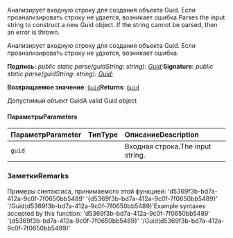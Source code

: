 <span data-ttu-id="24695-p101">Анализирует входную строку для создания объекта Guid. Если проанализировать строку не удается, возникает ошибка.</span><span class="sxs-lookup"><span data-stu-id="24695-p101">Parses the input string to construct a new Guid object. If the string cannot be parsed, then an error is thrown.</span></span>




Анализирует входную строку для создания объекта Guid. Если проанализировать строку не удается, возникает ошибка.

<span data-ttu-id="24695-104">**Подпись:** _public static parse(guidString: string): [Guid](../sp-core-library/guid.md);_</span><span class="sxs-lookup"><span data-stu-id="24695-104">**Signature:** _public static parse(guidString: string): [Guid](../sp-core-library/guid.md);_</span></span>

<span data-ttu-id="24695-105">**Возвращаемое значение**: [`Guid`](../sp-core-library/guid.md)</span><span class="sxs-lookup"><span data-stu-id="24695-105">**Returns**: [`Guid`](../sp-core-library/guid.md)</span></span>



<span data-ttu-id="24695-106">Допустимый объект Guid</span><span class="sxs-lookup"><span data-stu-id="24695-106">A valid Guid object</span></span>

#### <a name="parameters"></a><span data-ttu-id="24695-107">Параметры</span><span class="sxs-lookup"><span data-stu-id="24695-107">Parameters</span></span>


| <span data-ttu-id="24695-108">Параметр</span><span class="sxs-lookup"><span data-stu-id="24695-108">Parameter</span></span>    | <span data-ttu-id="24695-109">Тип</span><span class="sxs-lookup"><span data-stu-id="24695-109">Type</span></span>    | <span data-ttu-id="24695-110">Описание</span><span class="sxs-lookup"><span data-stu-id="24695-110">Description</span></span> |
|:-------------|:---------------|:------------|
| `guid`    |  | <span data-ttu-id="24695-111">Входная строка.</span><span class="sxs-lookup"><span data-stu-id="24695-111">The input string.</span></span> |


### <a name="remarks"></a><span data-ttu-id="24695-112">Заметки</span><span class="sxs-lookup"><span data-stu-id="24695-112">Remarks</span></span>

<span data-ttu-id="24695-113">Примеры синтаксиса, принимаемого этой функцией: 'd5369f3b-bd7a-412a-9c0f-7f0650bb5489' '{d5369f3b-bd7a-412a-9c0f-7f0650bb5489}' '/Guid(d5369f3b-bd7a-412a-9c0f-7f0650bb5489)'</span><span class="sxs-lookup"><span data-stu-id="24695-113">Example syntaxes accepted by this function: 'd5369f3b-bd7a-412a-9c0f-7f0650bb5489' '{d5369f3b-bd7a-412a-9c0f-7f0650bb5489}' '/Guid(d5369f3b-bd7a-412a-9c0f-7f0650bb5489)'</span></span>

